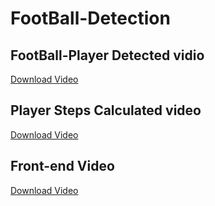 # FootBall-Detection
## FootBall-Player Detected vidio
[Download Video](video/calculating_steps.mp4)
## Player Steps Calculated video
[Download Video](video/calculating_steps.mp4)
## Front-end Video
[Download Video](video/with_front_end.mp4)

